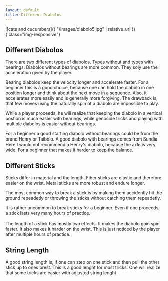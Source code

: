 ```yaml
---
layout: default
title: Different Diabolos
---
```


![cats and cucumbers]({ "/images/diabolo5.jpg" | relative_url }){:class="img-responsive"}

  <h2>Different Diabolos</h2>

There are two different types of diabolos. Types without and types with bearings.
Diabolos without bearings are more common. They soly use the acceleration given by the player.

  Bearing diabolos keep the velocity longer and accelerate faster.
  For a beginner this is a good choice, because one can hold the diabolo in one position longer and think about the next move in a sequence.
  Also, it accelerates more easily and is generally more forgiving.
  The drawback is, that few moves using the naturally spin of a diabolo are impossible to play.

  While a player proceeds, he will realize that keeping the diabolo in a vertical postion is much easier with bearings, while genocide tricks and
  playing with multiple diabolos is easier without bearings.

  For a beginner a good starting diabolo without bearings could be from the brand Henry or Taibolo. A good diabolo with bearings comes from Sundia.
  Here I would not recommend a Henry's diabolo, because the axle is very wide. For a beginner that makes it harder to keep the balance.

  <h2>Different Sticks</h2>
  Sticks differ in material and the length. Fiber sticks are elastic and therefore easier on the wrist. Metal sticks are more robust and endure longer.

  The most common way to break a stick is by making them accidently hit the ground repeadetly or throwing the sticks without catching them repeadetly.

  It is rather uncommon to break sticks for a beginner. Even if one proceeds, a stick lasts very many hours of practice.<br><br>
  The length of a stick has mostly two effects. It makes the diabolo gain spin faster. It also makes it harder on the wrist.
  This is just noticed by the player after multiple hours of practice.

  <h2>String Length</h2>
  A good string length is, if one can step on one stick and then pull the other stick up to ones brest. This is a good lenght for most tricks.
  One will realize that some tricks are easier with adjusted string lenght.
